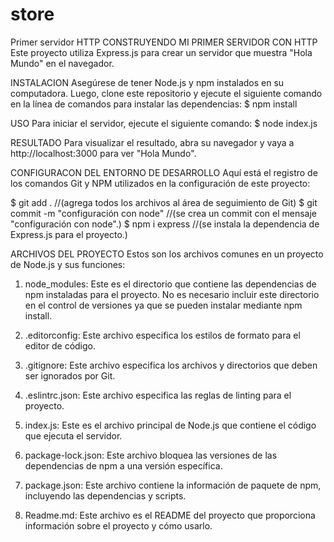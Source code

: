 # store
Primer servidor HTTP
CONSTRUYENDO MI PRIMER SERVIDOR CON HTTP  
Este proyecto utiliza Express.js para crear un servidor que muestra "Hola Mundo" en el navegador.

INSTALACION
Asegúrese de tener Node.js y npm instalados en su computadora. Luego, clone este repositorio y 
ejecute el siguiente comando en la línea de comandos para instalar las dependencias:
$ npm install

USO
Para iniciar el servidor, ejecute el siguiente comando:
$ node index.js

RESULTADO 
Para visualizar el resultado, abra su navegador y vaya a http://localhost:3000 para ver "Hola Mundo".

CONFIGURACON DEL ENTORNO DE DESARROLLO 
Aquí está el registro de los comandos Git y NPM utilizados en la configuración de este proyecto:

$ git add . //(agrega todos los archivos al área de seguimiento de Git)
$ git commit -m "configuración con node" //(se crea un commit con el mensaje "configuración con node".)
$ npm i express //(se instala la dependencia de Express.js para el proyecto.)
 
ARCHIVOS DEL PROYECTO
Estos son los archivos comunes en un proyecto de Node.js y sus funciones:
1. node_modules: Este es el directorio que contiene las dependencias de npm instaladas para el proyecto. 
    No es necesario incluir este directorio en el control de versiones ya que se pueden instalar mediante npm install.

 2. .editorconfig: Este archivo especifica los estilos de formato para el editor de código.

 3. .gitignore: Este archivo especifica los archivos y directorios que deben ser ignorados por Git.

 4. .eslintrc.json: Este archivo especifica las reglas de linting para el proyecto.

 5.  index.js: Este es el archivo principal de Node.js que contiene el código que ejecuta el servidor.

 6.  package-lock.json: Este archivo bloquea las versiones de las dependencias de npm a una versión específica.

 7.  package.json: Este archivo contiene la información de paquete de npm, incluyendo las dependencias y scripts.

 8.  Readme.md: Este archivo es el README del proyecto que proporciona información sobre el proyecto y cómo usarlo.
